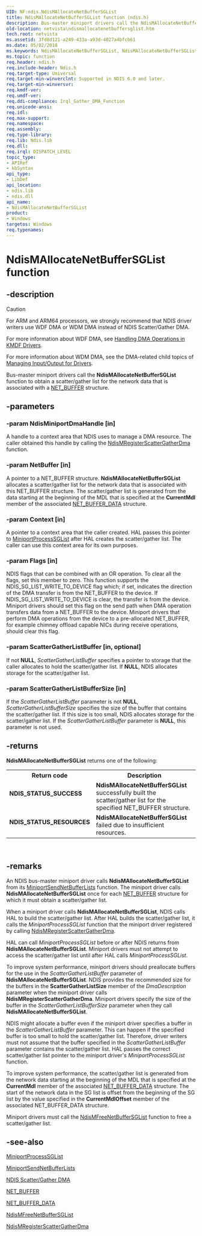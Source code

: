 ```yaml
---
UID: NF:ndis.NdisMAllocateNetBufferSGList
title: NdisMAllocateNetBufferSGList function (ndis.h)
description: Bus-master miniport drivers call the NdisMAllocateNetBufferSGList function to obtain a scatter/gather list for the network data that is associated with a NET_BUFFER structure.
old-location: netvista\ndismallocatenetbuffersglist.htm
tech.root: netvista
ms.assetid: 3fd8d121-a249-433a-a93d-4027a4bfcb61
ms.date: 05/02/2018
ms.keywords: NdisMAllocateNetBufferSGList, NdisMAllocateNetBufferSGList function [Network Drivers Starting with Windows Vista], ndis/NdisMAllocateNetBufferSGList, ndis_sgdma_ref_7d06207d-de5d-41a8-b6e8-4ecab32123a1.xml, netvista.ndismallocatenetbuffersglist
ms.topic: function
req.header: ndis.h
req.include-header: Ndis.h
req.target-type: Universal
req.target-min-winverclnt: Supported in NDIS 6.0 and later.
req.target-min-winversvr: 
req.kmdf-ver: 
req.umdf-ver: 
req.ddi-compliance: Irql_Gather_DMA_Function
req.unicode-ansi: 
req.idl: 
req.max-support: 
req.namespace: 
req.assembly: 
req.type-library: 
req.lib: Ndis.lib
req.dll: 
req.irql: DISPATCH_LEVEL
topic_type:
- APIRef
- kbSyntax
api_type:
- LibDef
api_location:
- ndis.lib
- ndis.dll
api_name:
- NdisMAllocateNetBufferSGList
product:
- Windows
targetos: Windows
req.typenames: 
---
```


# NdisMAllocateNetBufferSGList function


## -description

> [!CAUTION]
> For ARM and ARM64 processors, we strongly recommend that NDIS driver writers use WDF DMA or WDM DMA instead of NDIS Scatter/Gather DMA. 
>
> For more information about WDF DMA, see [Handling DMA Operations in KMDF Drivers](https://docs.microsoft.com/windows-hardware/drivers/wdf/handling-dma-operations-in-kmdf-drivers).
>
> For more information about WDM DMA, see the DMA-related child topics of [Managing Input/Output for Drivers](https://docs.microsoft.com/windows-hardware/drivers/kernel/managing-input-output-for-drivers).


Bus-master miniport drivers call the 
  <b>NdisMAllocateNetBufferSGList</b> function to obtain a scatter/gather list for the network data that is
  associated with a 
  <a href="https://docs.microsoft.com/windows-hardware/drivers/ddi/content/ndis/ns-ndis-_net_buffer">NET_BUFFER</a> structure.


## -parameters




### -param NdisMiniportDmaHandle [in]

A handle to a context area that NDIS uses to manage a DMA resource. The caller obtained this
     handle by calling the 
     <a href="https://docs.microsoft.com/windows-hardware/drivers/ddi/content/ndis/nf-ndis-ndismregisterscattergatherdma">
     NdisMRegisterScatterGatherDma</a> function.


### -param NetBuffer [in]

A pointer to a NET_BUFFER structure. 
     <b>NdisMAllocateNetBufferSGList</b> allocates a scatter/gather list for the network data that is
     associated with this NET_BUFFER structure. The scatter/gather list is generated from the data starting
     at the beginning of the MDL that is specified at the 
     <b>CurrentMdl</b> member of the associated 
     <a href="https://docs.microsoft.com/windows-hardware/drivers/ddi/content/ndis/ns-ndis-_net_buffer_data">NET_BUFFER_DATA</a> structure.


### -param Context [in]

A pointer to a context area that the caller created. HAL passes this pointer to 
     <a href="https://docs.microsoft.com/windows-hardware/drivers/ddi/content/ndis/nc-ndis-miniport_process_sg_list">MiniportProcessSGList</a> after HAL
     creates the scatter/gather list. The caller can use this context area for its own purposes.


### -param Flags [in]

NDIS flags that can be combined with an OR operation. To clear all the flags, set this member to
     zero. This function supports the NDIS_SG_LIST_WRITE_TO_DEVICE flag which; if set, indicates the
     direction of the DMA transfer is from the NET_BUFFER to the device. If NDIS_SG_LIST_WRITE_TO_DEVICE is
     clear, the transfer is from the device. Miniport drivers should set this flag on the send path when DMA
     operation transfers data from a NET_BUFFER to the device. Miniport drivers that perform DMA operations
     from the device to a pre-allocated NET_BUFFER, for example chimney offload capable NICs during receive
     operations, should clear this flag.


### -param ScatterGatherListBuffer [in, optional]

If not <b>NULL</b>, 
     <i>ScatterGatherListBuffer</i> specifies a pointer to storage that the caller allocates to hold the
     scatter/gather list. If <b>NULL</b>, NDIS allocates storage for the scatter/gather list.


### -param ScatterGatherListBufferSize [in]

If the 
     <i>ScatterGatherListBuffer</i> parameter is not <b>NULL</b>, 
     <i>ScatterGatherListBufferSize</i> specifies the size of the buffer that contains the scatter/gather
     list. If this size is too small, NDIS allocates storage for the scatter/gather list. If the 
     <i>ScatterGatherListBuffer</i> parameter is <b>NULL</b>, this parameter is not used.


## -returns



<b>NdisMAllocateNetBufferSGList</b> returns one of the following:

<table>
<tr>
<th>Return code</th>
<th>Description</th>
</tr>
<tr>
<td width="40%">
<dl>
<dt><b>NDIS_STATUS_SUCCESS</b></dt>
</dl>
</td>
<td width="60%">
<b>NdisMAllocateNetBufferSGList</b> successfully built the scatter/gather list for the specified
       NET_BUFFER structure.

</td>
</tr>
<tr>
<td width="40%">
<dl>
<dt><b>NDIS_STATUS_RESOURCES</b></dt>
</dl>
</td>
<td width="60%">
<b>NdisMAllocateNetBufferSGList</b> failed due to insufficient resources.

</td>
</tr>
</table>
 




## -remarks



An NDIS bus-master miniport driver calls 
    <b>NdisMAllocateNetBufferSGList</b> from its 
    <a href="https://docs.microsoft.com/windows-hardware/drivers/ddi/content/ndis/nc-ndis-miniport_send_net_buffer_lists">
    MiniportSendNetBufferLists</a> function. The miniport driver calls 
    <b>NdisMAllocateNetBufferSGList</b> once for each 
    <a href="https://docs.microsoft.com/windows-hardware/drivers/ddi/content/ndis/ns-ndis-_net_buffer">NET_BUFFER</a> structure for which it must obtain a
    scatter/gather list.

When a miniport driver calls 
    <b>NdisMAllocateNetBufferSGList</b>, NDIS calls HAL to build the scatter/gather list. After HAL builds
    the scatter/gather list, it calls the 
    <i>MiniportProcessSGList</i> function that the miniport driver registered by calling 
    <a href="https://docs.microsoft.com/windows-hardware/drivers/ddi/content/ndis/nf-ndis-ndismregisterscattergatherdma">
    NdisMRegisterScatterGatherDma</a>.

HAL can call 
    <i>MiniportProcessSGList</i> before or after NDIS returns from 
    <b>NdisMAllocateNetBufferSGList</b>. Miniport drivers must not attempt to access the scatter/gather list
    until after HAL calls 
    <i>MiniportProcessSGList</i>.

To improve system performance, miniport drivers should preallocate buffers for the use in the 
    <i>ScatterGatherListBuffer</i> parameter of 
    <b>NdisMAllocateNetBufferSGList</b>. NDIS provides the recommended size for the buffers in the 
    <b>ScatterGatherListSize</b> member of the 
    <i>DmaDescription</i> parameter when the miniport driver calls 
    <b>NdisMRegisterScatterGatherDma</b>. Miniport drivers specify the size of the buffer in the 
    <i>ScatterGatherListBufferSize</i> parameter when they call 
    <b>NdisMAllocateNetBufferSGList</b>.

NDIS might allocate a buffer even if the miniport driver specifies a buffer in the 
    <i>ScatterGatherListBuffer</i> parameter. This can happen if the specified buffer is too small to hold the
    scatter/gather list. Therefore, driver writers must not assume that the buffer specified in the 
    <i>ScatterGatherListBuffer</i> parameter contains the scatter/gather list. HAL passes the correct
    scatter/gather list pointer to the miniport driver's 
    <i>MiniportProcessSGList</i> function.

To improve system performance, the scatter/gather list is generated from the network data starting at
    the beginning of the MDL that is specified at the 
    <b>CurrentMdl</b> member of the associated 
    <a href="https://docs.microsoft.com/windows-hardware/drivers/ddi/content/ndis/ns-ndis-_net_buffer_data">NET_BUFFER_DATA</a> structure. The start of the
    network data in the SG list is offset from the beginning of the SG list by the value specified in the 
    <b>CurrentMdlOffset</b> member of the associated NET_BUFFER_DATA structure.

Miniport drivers must call the 
    <a href="https://docs.microsoft.com/windows-hardware/drivers/ddi/content/ndis/nf-ndis-ndismfreenetbuffersglist">NdisMFreeNetBufferSGList</a> function
    to free a scatter/gather list.




## -see-also


<a href="https://docs.microsoft.com/windows-hardware/drivers/ddi/content/ndis/nc-ndis-miniport_process_sg_list">MiniportProcessSGList</a>



<a href="https://docs.microsoft.com/windows-hardware/drivers/ddi/content/ndis/nc-ndis-miniport_send_net_buffer_lists">MiniportSendNetBufferLists</a>



<a href="https://docs.microsoft.com/windows-hardware/drivers/network/ndis-scatter-gather-dma">NDIS Scatter/Gather DMA</a>



<a href="https://docs.microsoft.com/windows-hardware/drivers/ddi/content/ndis/ns-ndis-_net_buffer">NET_BUFFER</a>



<a href="https://docs.microsoft.com/windows-hardware/drivers/ddi/content/ndis/ns-ndis-_net_buffer_data">NET_BUFFER_DATA</a>



<a href="https://docs.microsoft.com/windows-hardware/drivers/ddi/content/ndis/nf-ndis-ndismfreenetbuffersglist">NdisMFreeNetBufferSGList</a>



<a href="https://docs.microsoft.com/windows-hardware/drivers/ddi/content/ndis/nf-ndis-ndismregisterscattergatherdma">
   NdisMRegisterScatterGatherDma</a>
